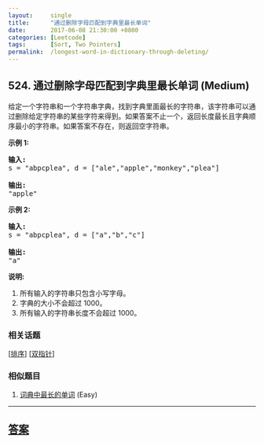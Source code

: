 ```yaml
---
layout:     single
title:      "通过删除字母匹配到字典里最长单词"
date:       2017-06-08 21:30:00 +0800
categories: [Leetcode]
tags:       [Sort, Two Pointers]
permalink:  /longest-word-in-dictionary-through-deleting/
---
```


## 524. 通过删除字母匹配到字典里最长单词 (Medium)

<p>给定一个字符串和一个字符串字典，找到字典里面最长的字符串，该字符串可以通过删除给定字符串的某些字符来得到。如果答案不止一个，返回长度最长且字典顺序最小的字符串。如果答案不存在，则返回空字符串。</p>

<p><strong>示例 1:</strong></p>

<pre>
<strong>输入:</strong>
s = &quot;abpcplea&quot;, d = [&quot;ale&quot;,&quot;apple&quot;,&quot;monkey&quot;,&quot;plea&quot;]

<strong>输出:</strong> 
&quot;apple&quot;
</pre>

<p><strong>示例&nbsp;2:</strong></p>

<pre>
<strong>输入:</strong>
s = &quot;abpcplea&quot;, d = [&quot;a&quot;,&quot;b&quot;,&quot;c&quot;]

<strong>输出:</strong> 
&quot;a&quot;
</pre>

<p><strong>说明:</strong></p>

<ol>
	<li>所有输入的字符串只包含小写字母。</li>
	<li>字典的大小不会超过 1000。</li>
	<li>所有输入的字符串长度不会超过 1000。</li>
</ol>

### 相关话题
  [[排序](https://github.com/openset/leetcode/tree/master/tag/sort/README.md)]
  [[双指针](https://github.com/openset/leetcode/tree/master/tag/two-pointers/README.md)]

### 相似题目
  1. [词典中最长的单词](/longest-word-in-dictionary) (Easy)

---

## [答案](https://github.com/openset/leetcode/tree/master/problems/longest-word-in-dictionary-through-deleting)
